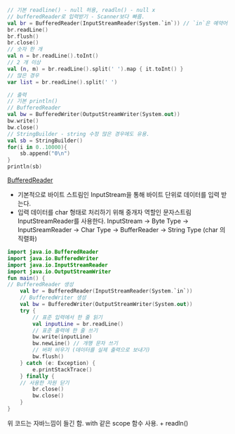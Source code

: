 ```kotlin
// 기본 readline() - null 허용, readln() - null x
// bufferedReader로 입력받기 - Scanner보다 빠름.
val br = BufferedReader(InputStreamReader(System.`in`)) // `in`은 예약어 의미
br.readLine()
br.flush()
br.close()
// 숫자 한 개
val n = br.readLine().toInt()
// 2 개 이상
val (n, m) = br.readLine().split(' ').map { it.toInt() }
// 많은 경우
var list = br.readLine().split(' ')

// 출력
// 기본 println()
// BufferedReader
val bw = BufferedWriter(OutputStreamWriter(System.out))
bw.write()
bw.close()
// StringBuilder - string 수정 많은 경우에도 유용.
val sb = StringBuilder()
for(i in 0..10000){
	sb.append("0\n")
}
println(sb)
```



[BufferedReader](https://noapps-code.tistory.com/128#article-1-4--5--bufferedreader)
- 기본적으로 바이트 스트림인 InputStream을 통해 바이트 단위로 데이터를 입력 받는다.
- 입력 데이터를 char 형태로 처리하기 위해 중개자 역할인 문자스트림 InputStreamReader를 사용한다.
InputStream -> Byte Type -> InputSreamReader -> Char Type -> BufferReader -> String Type (char 의 직렬화)
```kotlin
import java.io.BufferedReader 
import java.io.BufferedWriter 
import java.io.InputStreamReader 
import java.io.OutputStreamWriter 
fun main() { 
// BufferedReader 생성 
	val br = BufferedReader(InputStreamReader(System.`in`)) 
	// BufferedWriter 생성 
	val bw = BufferedWriter(OutputStreamWriter(System.out)) 
	try { 
		// 표준 입력에서 한 줄 읽기 
		val inputLine = br.readLine() 
		// 표준 출력에 한 줄 쓰기 
		bw.write(inputLine) 
		bw.newLine() // 개행 문자 쓰기 
		// 버퍼 비우기 (데이터를 실제 출력으로 보내기) 
		bw.flush() 
	} catch (e: Exception) {
		e.printStackTrace() 
	} finally { 
	// 사용한 자원 닫기 
		br.close() 
		bw.close() 
	} 
}
```

위 코드는 자바느낌이 들긴 함. with 같은 scope 함수 사용. + readln()

